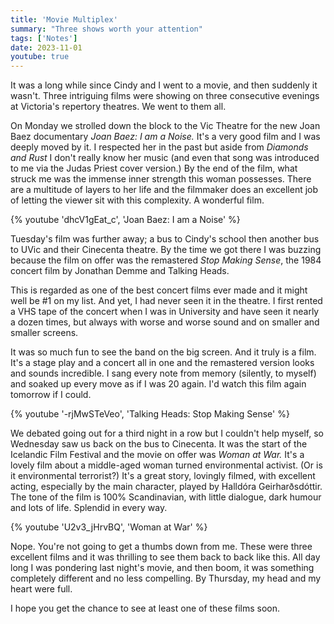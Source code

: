 ```yaml
---
title: 'Movie Multiplex'
summary: "Three shows worth your attention"
tags: ['Notes']
date: 2023-11-01
youtube: true
---
```


It was a long while since Cindy and I went to a movie, and then suddenly it wasn't.  Three intriguing films were showing on three consecutive evenings at Victoria's repertory theatres.  We went to them all.

On Monday we strolled down the block to the Vic Theatre for the new Joan Baez documentary _Joan Baez: I am a Noise._  It's a very good film and I was deeply moved by it.  I respected her in the past but aside from _Diamonds and Rust_ I don't really know her music (and even that song was introduced to me via the Judas Priest cover version.) By the end of the film, what struck me was the immense inner strength this woman possesses.  There are a multitude of layers to her life and the filmmaker does an excellent job of letting the viewer sit with this complexity.  A wonderful film.

{% youtube 'dhcV1gEat_c', 'Joan Baez: I am a Noise' %}

Tuesday's film was further away;  a bus to Cindy's school then another bus to UVic and their Cinecenta theatre.  By the time we got there I was buzzing because the film on offer was the remastered _Stop Making Sense_, the 1984 concert film by Jonathan Demme and Talking Heads.

This is regarded as one of the best concert films ever made and it might well be #1 on my list.  And yet, I had never seen it in the theatre.  I first rented a VHS tape of the concert when I was in University and have seen it nearly a dozen times, but always with worse and worse sound and on smaller and smaller screens.  

It was so much fun to see the band on the big screen.  And it truly is a film.  It's a stage play and a concert all in one and the remastered version looks and sounds incredible.  I sang every note from memory (silently, to myself) and soaked up every move as if I was 20 again. I'd watch this film again tomorrow if I could. 

{% youtube '-rjMwSTeVeo', 'Talking Heads: Stop Making Sense' %}

We debated going out for a third night in a row but I couldn't help myself, so Wednesday saw us back on the bus to Cinecenta.  It was the start of the Icelandic Film Festival and the movie on offer was _Woman at War._  It's a lovely film about a middle-aged woman turned environmental activist.  (Or is it environmental terrorist?)  It's a great story, lovingly filmed, with excellent acting, especially by the main character, played by Halldóra Geirharðsdóttir.  The tone of the film is 100% Scandinavian, with little dialogue, dark humour and lots of life.  Splendid in every way.

{% youtube 'U2v3_jHrvBQ', 'Woman at War' %}

Nope.  You're not going to get a thumbs down from me. These were three excellent films and it was thrilling to see them back to back like this.  All day long I was pondering last night's movie, and then boom, it was something completely different and no less compelling.  By Thursday, my head and my heart were full.

I hope you get the chance to see at least one of these films soon.



